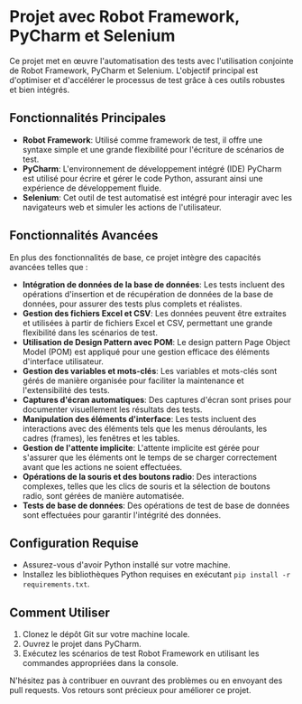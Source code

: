 # Projet avec Robot Framework, PyCharm et Selenium

Ce projet met en œuvre l'automatisation des tests avec l'utilisation conjointe de Robot Framework, PyCharm et Selenium. L'objectif principal est d'optimiser et d'accélérer le processus de test grâce à ces outils robustes et bien intégrés.

## Fonctionnalités Principales

- **Robot Framework**: Utilisé comme framework de test, il offre une syntaxe simple et une grande flexibilité pour l'écriture de scénarios de test.
- **PyCharm**: L'environnement de développement intégré (IDE) PyCharm est utilisé pour écrire et gérer le code Python, assurant ainsi une expérience de développement fluide.
- **Selenium**: Cet outil de test automatisé est intégré pour interagir avec les navigateurs web et simuler les actions de l'utilisateur.

## Fonctionnalités Avancées

En plus des fonctionnalités de base, ce projet intègre des capacités avancées telles que :

- **Intégration de données de la base de données**: Les tests incluent des opérations d'insertion et de récupération de données de la base de données, pour assurer des tests plus complets et réalistes.
- **Gestion des fichiers Excel et CSV**: Les données peuvent être extraites et utilisées à partir de fichiers Excel et CSV, permettant une grande flexibilité dans les scénarios de test.
- **Utilisation de Design Pattern avec POM**: Le design pattern Page Object Model (POM) est appliqué pour une gestion efficace des éléments d'interface utilisateur.
- **Gestion des variables et mots-clés**: Les variables et mots-clés sont gérés de manière organisée pour faciliter la maintenance et l'extensibilité des tests.
- **Captures d'écran automatiques**: Des captures d'écran sont prises pour documenter visuellement les résultats des tests.
- **Manipulation des éléments d'interface**: Les tests incluent des interactions avec des éléments tels que les menus déroulants, les cadres (frames), les fenêtres et les tables.
- **Gestion de l'attente implicite**: L'attente implicite est gérée pour s'assurer que les éléments ont le temps de se charger correctement avant que les actions ne soient effectuées.
- **Opérations de la souris et des boutons radio**: Des interactions complexes, telles que les clics de souris et la sélection de boutons radio, sont gérées de manière automatisée.
- **Tests de base de données**: Des opérations de test de base de données sont effectuées pour garantir l'intégrité des données.

## Configuration Requise

- Assurez-vous d'avoir Python installé sur votre machine.
- Installez les bibliothèques Python requises en exécutant `pip install -r requirements.txt`.

## Comment Utiliser

1. Clonez le dépôt Git sur votre machine locale.
2. Ouvrez le projet dans PyCharm.
3. Exécutez les scénarios de test Robot Framework en utilisant les commandes appropriées dans la console.

N'hésitez pas à contribuer en ouvrant des problèmes ou en envoyant des pull requests. Vos retours sont précieux pour améliorer ce projet.
